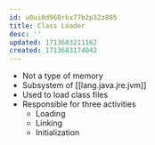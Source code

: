 ```yaml
---
id: u0ui0d960rkx77b2p32z885
title: Class Loader
desc: ''
updated: 1713683211162
created: 1713683174042
---
```


- Not a type of memory
- Subsystem of [[lang.java.jre.jvm]]
- Used to load class files
- Responsible for three activities
  - Loading
  - Linking
  - Initialization
